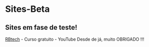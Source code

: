 # Sites-Beta
## Sites em fase de teste!
[RBtech](https://www.youtube.com/watch?v=iZ1ucWosOww&t=22s) - Curso gratuito - YouTube
Desde de já, muito OBRIGADO !!!
